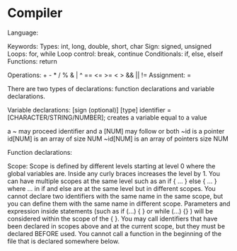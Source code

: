 # Compiler

Language:

Keywords:
Types: int, long, double, short, char
Sign: signed, unsigned
Loops: for, while
Loop control: break, continue
Conditionals: if, else, elseif
Functions: return


Operations: + - * / % & | ^ == <= >= < > && || !=
Assignment: =



There are two types of declarations: function declarations and variable declarations.

Variable declarations:
[sign (optional)] [type] identifier = [CHARACTER/STRING/NUMBER]; creates a variable equal to a value

a ~ may proceed identifier and a [NUM] may follow or both
~id is a pointer
id[NUM] is an array of size NUM
~id[NUM] is an array of pointers size NUM

Function declarations:




Scope:
Scope is defined by different levels starting at level 0 where the global variables are. Inside any curly braces increases the level by 1. You can have multiple scopes at the same level such as an if { ... } else { ... } where ... in if and else are at the same level but in different scopes. You cannot declare two identifiers with the same name in the same scope, but you can define them with the same name in different scope. Parameters and expression inside statements (such as if (...) { } or while (...) {} ) will be considered within the scope of the { }. You may call identifiers that have been declared in scopes above and at the current scope, but they must be declared BEFORE used. You cannot call a function in the beginning of the file that is declared somewhere below.

